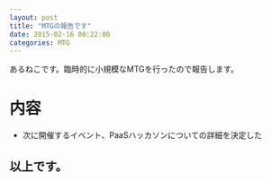 ```yaml
---
layout: post
title: "MTGの報告です"
date: 2015-02-16 00:22:00
categories: MTG
---
```


あるねこです。臨時的に小規模なMTGを行ったので報告します。

# 内容
* 次に開催するイベント、PaaSハッカソンについての詳細を決定した

以上です。
---------------------------------------------------------------------
